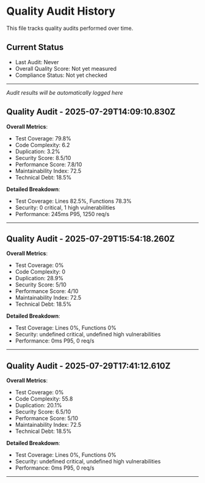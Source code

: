# Quality Audit History

This file tracks quality audits performed over time.

## Current Status
- Last Audit: Never
- Overall Quality Score: Not yet measured
- Compliance Status: Not yet checked

---

*Audit results will be automatically logged here*

## Quality Audit - 2025-07-29T14:09:10.830Z

**Overall Metrics**:
- Test Coverage: 79.8%
- Code Complexity: 6.2
- Duplication: 3.2%
- Security Score: 8.5/10
- Performance Score: 7.8/10
- Maintainability Index: 72.5
- Technical Debt: 18.5%

**Detailed Breakdown**:
- Test Coverage: Lines 82.5%, Functions 78.3%
- Security: 0 critical, 1 high vulnerabilities
- Performance: 245ms P95, 1250 req/s

---

## Quality Audit - 2025-07-29T15:54:18.260Z

**Overall Metrics**:
- Test Coverage: 0%
- Code Complexity: 0
- Duplication: 28.9%
- Security Score: 5/10
- Performance Score: 4/10
- Maintainability Index: 72.5
- Technical Debt: 18.5%

**Detailed Breakdown**:
- Test Coverage: Lines 0%, Functions 0%
- Security: undefined critical, undefined high vulnerabilities
- Performance: 0ms P95, 0 req/s

---

## Quality Audit - 2025-07-29T17:41:12.610Z

**Overall Metrics**:
- Test Coverage: 0%
- Code Complexity: 55.8
- Duplication: 20.1%
- Security Score: 6.5/10
- Performance Score: 5/10
- Maintainability Index: 72.5
- Technical Debt: 18.5%

**Detailed Breakdown**:
- Test Coverage: Lines 0%, Functions 0%
- Security: undefined critical, undefined high vulnerabilities
- Performance: 0ms P95, 0 req/s

---
